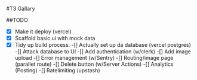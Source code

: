 #T3 Gallary

##TODO

-[x] Make it deploy (vercel)
-[x]  Scaffold basic ui with mock data
-[x] Tidy up build process.
-[] Actually set up da database (vercel postgres)
-[] Attack database to UI
-[] Add authentication (w/clerk)
-[] Add image upload
-[] Error management (w/Sentry)
-[] Routing/image page (parallet route)
-[] Delete button (w/Server Actions)
-[] Analytics (Posting)
-[] Ratelimiting (upstash) 
